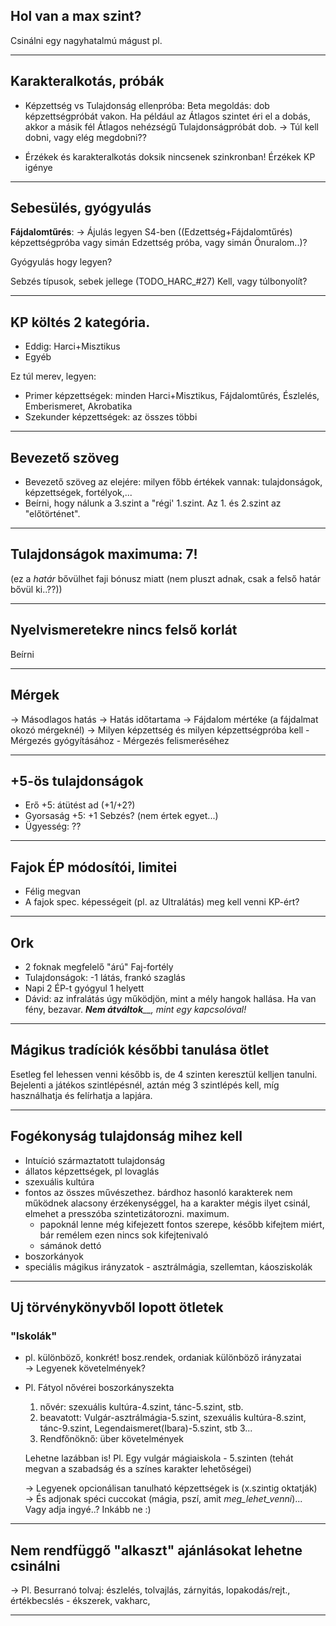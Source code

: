 ## Hol van a max szint?
Csinálni egy nagyhatalmú mágust pl.

---

## Karakteralkotás, próbák

- Képzettség vs Tulajdonság ellenpróba: Beta megoldás: dob képzettségpróbát vakon. Ha például az Átlagos szintet éri el a dobás, akkor a másik fél Átlagos nehézségű Tulajdonságpróbát dob. → Túl kell dobni, vagy elég megdobni??

- Érzékek és karakteralkotás doksik nincsenek szinkronban! Érzékek KP igénye

---

## Sebesülés, gyógyulás

**Fájdalomtűrés**:
→ Ájulás legyen S4-ben ((Edzettség+Fájdalomtűrés) képzettségpróba vagy simán Edzettség próba, vagy simán Önuralom..)?

Gyógyulás hogy legyen?

Sebzés típusok, sebek jellege (TODO_HARC_#27)
Kell, vagy túlbonyolít?
 
---

## KP költés 2 kategória.

* Eddig: Harci+Misztikus
* Egyéb

Ez túl merev, legyen:
* Primer képzettségek: minden Harci+Misztikus, Fájdalomtűrés, Észlelés, Emberismeret, Akrobatika
* Szekunder képzettségek: az összes többi

---

## Bevezető szöveg
- Bevezető szöveg az elejére: milyen főbb értékek vannak: tulajdonságok, képzettségek, fortélyok,...
- Beírni, hogy nálunk a 3.szint a "régi' 1.szint. Az 1. és 2.szint az "előtörténet".

---

## Tulajdonságok maximuma: 7!

(ez a _határ_ bővülhet faji bónusz miatt (nem pluszt adnak, csak a felső határ bővül ki..??))

---

## Nyelvismeretekre nincs felső korlát

Beírni

---

## Mérgek

→ Másodlagos hatás
→ Hatás időtartama
→ Fájdalom mértéke (a fájdalmat okozó mérgeknél)
→ Milyen képzettség és milyen képzettségpróba kell
	- Mérgezés gyógyításához
	- Mérgezés felismeréséhez

---

## +5-ös tulajdonságok

- Erő +5: átütést ad (+1/+2?)
- Gyorsaság +5: +1 Sebzés? (nem értek egyet...)
- Ügyesség: ??

---

## Fajok ÉP módosítói, limitei

- Félig megvan
- A fajok spec. képességeit (pl. az Ultralátás) meg kell venni KP-ért?

---

## Ork

- 2 foknak megfelelő "árú" Faj-fortély
- Tulajdonságok: -1 látás, frankó szaglás
- Napi 2 ÉP-t gyógyul 1 helyett
- Dávid: az infralátás úgy működjön, mint a mély hangok hallása. Ha van fény, bezavar. _**Nem átváltok**__, mint egy kapcsolóval!_

---

## Mágikus tradíciók későbbi tanulása ötlet

Esetleg fel lehessen venni később is, de 4 szinten keresztül kelljen tanulni. Bejelenti a játékos szintlépésnél, aztán még 3 szintlépés kell, míg használhatja és felírhatja a lapjára.

---

## Fogékonyság tulajdonság mihez kell

- Intuíció származtatott tulajdonság
- állatos képzettségek, pl lovaglás
- szexuális kultúra
- fontos az összes művészethez. bárdhoz hasonló karakterek nem működnek alacsony érzékenységgel, ha a karakter mégis ilyet csinál, elmehet a presszóba szintetizátorozni. maximum.
	- papoknál lenne még kifejezett fontos szerepe, később kifejtem miért, bár remélem ezen nincs sok kifejtenivaló
	- sámánok dettó
- boszorkányok
- speciális mágikus irányzatok - asztrálmágia, szellemtan, káosziskolák

---

##  Uj törvénykönyvből lopott ötletek

### "Iskolák"
  
- pl. különböző, konkrét! bosz.rendek, ordaniak különböző irányzatai   
    → Legyenek követelmények?
- Pl. Fátyol nővérei boszorkányszekta  
    1. nővér: szexuális kultúra-4.szint, tánc-5.szint, stb.
    2. beavatott: Vulgár-asztrálmágia-5.szint, szexuális kultúra-8.szint, tánc-9.szint, Legendaismeret(Ibara)-5.szint, stb
    3...
    4. Rendfőnöknő: über követelmények
    
    Lehetne lazábban is! Pl. Egy vulgár mágiaiskola - 5.szinten (tehát megvan a szabadság és a színes karakter lehetőségei)
    
    → Legyenek opcionálisan tanulható képzettségek is (x.szintig oktatják)
    → És adjonak spéci cuccokat (mágia, pszí, amit _meg_lehet_venni_)... Vagy adja ingyé..? Inkább ne :)

---
  
## Nem rendfüggő "alkaszt" ajánlásokat lehetne csinálni
   
→ Pl. Besurranó tolvaj: észlelés, tolvajlás, zárnyitás, lopakodás/rejt., értékbecslés - ékszerek, vakharc,

---
